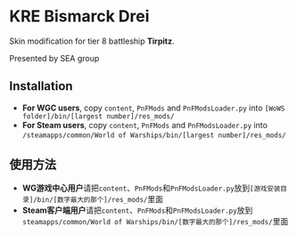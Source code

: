 # KRE Bismarck Drei

Skin modification for tier 8 battleship **Tirpitz**. 

Presented by SEA group

## Installation
* **For WGC users**, copy `content`, `PnFMods` and `PnFModsLoader.py` into `[WoWS folder]/bin/[largest number]/res_mods/`
* **For Steam users**, copy `content`, `PnFMods` and `PnFModsLoader.py` into `/steamapps/common/World of Warships/bin/[largest number]/res_mods/`

## 使用方法
* **WG游戏中心用户**请把`content`、`PnFMods`和`PnFModsLoader.py`放到`[游戏安装目录]/bin/[数字最大的那个]/res_mods/`里面
* **Steam客户端用户**请把`content`、`PnFMods`和`PnFModsLoader.py`放到`steamapps/common/World of Warships/bin/[数字最大的那个]/res_mods/`里面